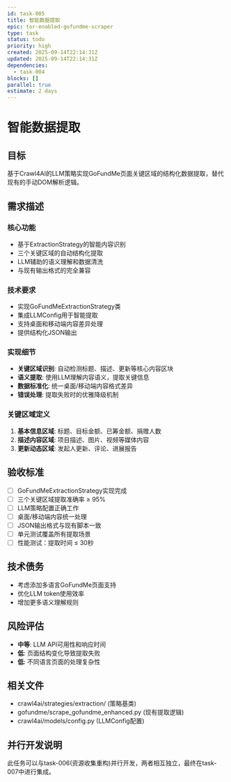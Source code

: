 ```yaml
---
id: task-005
title: 智能数据提取
epic: tor-enabled-gofundme-scraper
type: task
status: todo
priority: high
created: 2025-09-14T22:14:31Z
updated: 2025-09-14T22:14:31Z
dependencies:
  - task-004
blocks: []
parallel: true
estimate: 2 days
---
```


# 智能数据提取

## 目标
基于Crawl4AI的LLM策略实现GoFundMe页面关键区域的结构化数据提取，替代现有的手动DOM解析逻辑。

## 需求描述

### 核心功能
- 基于ExtractionStrategy的智能内容识别
- 三个关键区域的自动结构化提取
- LLM辅助的语义理解和数据清洗
- 与现有输出格式的完全兼容

### 技术要求
- 实现GoFundMeExtractionStrategy类
- 集成LLMConfig用于智能提取
- 支持桌面和移动端内容差异处理
- 提供结构化JSON输出

### 实现细节
- **关键区域识别**: 自动检测标题、描述、更新等核心内容区块
- **语义提取**: 使用LLM理解内容语义，提取关键信息
- **数据标准化**: 统一桌面/移动端内容格式差异
- **错误处理**: 提取失败时的优雅降级机制

### 关键区域定义
1. **基本信息区域**: 标题、目标金额、已筹金额、捐赠人数
2. **描述内容区域**: 项目描述、图片、视频等媒体内容
3. **更新动态区域**: 发起人更新、评论、进展报告

## 验收标准
- [ ] GoFundMeExtractionStrategy实现完成
- [ ] 三个关键区域提取准确率 ≥ 95%
- [ ] LLM策略配置正确工作
- [ ] 桌面/移动端内容统一处理
- [ ] JSON输出格式与现有脚本一致
- [ ] 单元测试覆盖所有提取场景
- [ ] 性能测试：提取时间 ≤ 30秒

## 技术债务
- 考虑添加多语言GoFundMe页面支持
- 优化LLM token使用效率
- 增加更多语义理解规则

## 风险评估
- **中等**: LLM API可用性和响应时间
- **低**: 页面结构变化导致提取失败
- **低**: 不同语言页面的处理复杂性

## 相关文件
- crawl4ai/strategies/extraction/ (策略基类)
- gofundme/scrape_gofundme_enhanced.py (现有提取逻辑)
- crawl4ai/models/config.py (LLMConfig配置)

## 并行开发说明
此任务可以与task-006(资源收集重构)并行开发，两者相互独立，最终在task-007中进行集成。